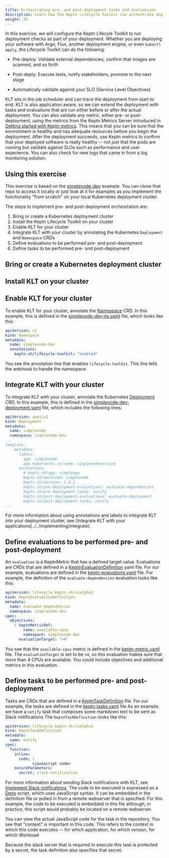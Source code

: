 ```yaml
---
title: Orchestrating pre- and post-deployment tasks and evaluations
description: Learn how the Keptn Lifecycle Toolkit can orchestrate deployment checks.
weight: 55
---
```


In this exercise, we will configure the Keptn Lifecyle Toolkit
to run deployment checks as part of your deployment.
Whether you are deploying your software with
Argo, Flux, another deployment engine, or even `kubectl apply`,
the Lifecycle Toolkit can do the following:

* Pre-deploy: Validate external dependencies,
  confirm that images are scanned, and so forth

* Post-deply: Execute tests, notify stakeholders,
  promote to the next stage

* Automatically validate against your SLO (Service Level Objectives)


KLT sits in the job scheduler and can trace the deployment
from start to end.
KLT is also application aware,
so we can extend the deployment
with tasks and evaluations that
are run either before or after the actual deployment.
You can also validate any metric,
either pre- or post-deployment,
using the metrics from the Keptn Metrics Server introduced in
[Getting started with Keptn metrics](../metrics).
This means that you can be sure that the environment is healthy
and has adequate resources before you begin the deployment.
After the deployment succeeds,
use Keptn metrics to confirm that your deployed software is really healthy --
not just that the pods are running but validate against SLOs
such as performance and user experience.
You can also check for new logs that came in from a log monitoring solution.

## Using this exercise

This exercise is based on the
[simplenode-dev](https://github.com/keptn-sandbox/klt-on-k3s-with-argocd)
example.
You can clone that repo to access it locally
or just look at it for examples
as you implement the functionality "from scratch"
on your local Kubernetes deployment cluster.

The steps to implement pre- and post-deployment orchestration are:

1. Bring or create a Kubernetes deployment cluster
1. Install the Keptn Lifecycle Toolkit on your cluster
1. Enable KLT for your cluster
1. Integrate KLT with your cluster by annotating
   the Kubernetes `Deployment` and `Namespace` CRDs
1. Define evaluations to be performed pre- and post-deployment
1. Define tasks to be performed pre- and post-deployment

## Bring or create a Kubernetes deployment cluster

## Install KLT on your cluster

## Enable KLT for your cluster

To enable KLT for your cluster, annotate the
[Namespace](https://kubernetes.io/docs/concepts/overview/working-with-objects/namespaces/)
CRD.
In this example, this is defined in the
[simplenode-dev-ns.yaml](https://github.com/keptn-sandbox/klt-on-k3s-with-argocd/blob/main/simplenode-dev/simplenode-dev-ns.yaml)
file, which looks like this:

```yaml
apiVersion: v1
kind: Namespace
metadata:
  name: simplenode-dev
  annotations:
    keptn.sh/lifecycle-toolkit: "enabled"
```

You see the annotation line that enables `lifecycle-toolkit`.
This line tells the webhook to handle the namespace

## Integrate KLT with your cluster

To integrate KLT with your cluster, annotate the Kubernetes
[Deployment](https://kubernetes.io/docs/concepts/workloads/controllers/deployment/)
CRD.
In this example, this is defined in the
[simplenode-dev-deployment.yaml](https://github.com/keptn-sandbox/klt-on-k3s-with-argocd/blob/main/simplenode-dev/simplenode-dev-deployment.yaml)
file, which includes the following lines:

```yaml
apiVersion: apps/v1
kind: Deployment
metadata:
  name: simplenode
  namespace: simplenode-dev
...
template:
    metadata:
      labels:
        app: simplenode
        app.kubernetes.io/name: simplenodeservice
      annotations:
        # keptn.sh/app: simpleapp
        keptn.sh/workload: simplenode
        keptn.sh/version: 1.0.2
        keptn.sh/pre-deployment-evaluations: evaluate-dependencies
        keptn.sh/pre-deployment-tasks: notify
        keptn.sh/post-deployment-evaluations: evaluate-deployment
        keptn.sh/post-deployment-tasks: notify
...
```

For more information about using annotations and labels
to integrate KLT into your deployment cluster, see
[Integrate KLT with your applications[../../implementing/integrate).

## Define evaluations to be performed pre- and post-deployment

An `evaluation` is a KeptnMetric that has a defined target value.
Evaluations are CRDs that are defined in a
[KeptinEvaluationDefinition](../../yaml-crd-ref/evaluationdefinition.md)
yaml file.
For our example, evaluations are defined in the
[keptn-evaluations.yaml](https://github.com/keptn-sandbox/klt-on-k3s-with-argocd/blob/main/simplenode-dev/keptn-evaluations.yaml) file.
For example, the definition of the `evaluate-dependencies` evaluation
looks like this:

```yaml
apiVersion: lifecycle.keptn.sh/v1alpha3
kind: KeptnEvaluationDefinition
metadata:
  name: evaluate-dependencies
  namespace: simplenode-dev
spec:
  objectives:
    - keptnMetricRef:
        name: available-cpus
        namespace: simplenode-dev
      evaluationTarget: ">4"
```

You see that the `available-cpus` metric is defined in the
[keptn-metric.yaml](https://github.com/keptn-sandbox/klt-on-k3s-with-argocd/blob/main/simplenode-dev/keptn-metric.yaml)
file.
The `evaluationTarget` is set to be `>4`,
so this evaluation makes sure that more than 4 CPUs are available.
You could include objectives and additional metrics in this evaluation.

## Define tasks to be performed pre- and post-deployment

Tasks are CRDs that are defined in a
[KeptnTaskDefinition](../../yaml-crd-ref/taskdefinition.md)
file.
For our example, the tasks are defined in the
[keptn-tasks.yaml](https://github.com/keptn-sandbox/klt-on-k3s-with-argocd/blob/main/simplenode-dev/keptn-tasks.yaml)
file
As an example,
we have a `notify` task that composes some markdown text
to be sent as Slack notifications
The `KeptnTaskDefinition` looks like this:

```yaml
apiVersion: lifecycle.keptn.sh/v1alpha3
kind: KeptnTaskDefinition
metadata:
  name: notify
spec:
  function:
    inline:
      code: | 
            <javascript code>
    secureParameters:
      secret: slack-notification
```

For more information about sending Slack notifications with KLT, see
[Implement Slack notifications](../../implementing/slack.md).
The code to be executed is expressed as a
[Deno](https://deno.land/)
script, which uses JavaScript syntax.
It can be embedded in the definition file
or pulled in from a remote webserver that is specified.
For this example, the code to be executed is embedded in this file
although, in practice,
this script would probably be located on a remote webserver.

You can view the actual JavaScript code for the task in the repository.
You see that "context" is important in this code.
This refers to the context in which this code executes --
for which application, for which version, for which Workload

Because the slack server that is required to execute this task
is protected by a secret, the task definition also specifies that secret.

